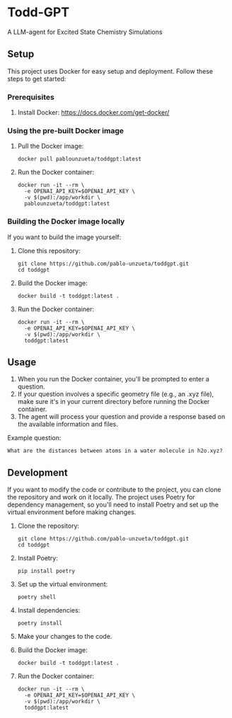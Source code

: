 # Todd-GPT

A LLM-agent for Excited State Chemistry Simulations

## Setup

This project uses Docker for easy setup and deployment. Follow these steps to get started:

### Prerequisites

1. Install Docker: https://docs.docker.com/get-docker/

### Using the pre-built Docker image

1. Pull the Docker image:
   ```
   docker pull pablounzueta/toddgpt:latest
   ```

2. Run the Docker container:
   ```
   docker run -it --rm \
     -e OPENAI_API_KEY=$OPENAI_API_KEY \
     -v $(pwd):/app/workdir \
     pablounzueta/toddgpt:latest
   ```

### Building the Docker image locally

If you want to build the image yourself:

1. Clone this repository:
   ```
   git clone https://github.com/pablo-unzueta/toddgpt.git
   cd toddgpt
   ```

2. Build the Docker image:
   ```
   docker build -t toddgpt:latest .
   ```

3. Run the Docker container:
   ```
   docker run -it --rm \
     -e OPENAI_API_KEY=$OPENAI_API_KEY \
     -v $(pwd):/app/workdir \
     toddgpt:latest
   ```

## Usage

1. When you run the Docker container, you'll be prompted to enter a question.
2. If your question involves a specific geometry file (e.g., an .xyz file), make sure it's in your current directory before running the Docker container.
3. The agent will process your question and provide a response based on the available information and files.

Example question:
```
What are the distances between atoms in a water molecule in h2o.xyz?
```

## Development

If you want to modify the code or contribute to the project, you can clone the repository and work on it locally. The project uses Poetry for dependency management, so you'll need to install Poetry and set up the virtual environment before making changes.

1. Clone the repository:
   ```
   git clone https://github.com/pablo-unzueta/toddgpt.git
   cd toddgpt
   ```

2. Install Poetry:
   ```
   pip install poetry
   ```

3. Set up the virtual environment:
   ```
   poetry shell
   ```

4. Install dependencies:
   ```
   poetry install
   ```

5. Make your changes to the code.

6. Build the Docker image:
   ```
   docker build -t toddgpt:latest .
   ```

7. Run the Docker container:
   ```
   docker run -it --rm \
     -e OPENAI_API_KEY=$OPENAI_API_KEY \
     -v $(pwd):/app/workdir \
     toddgpt:latest
   ```
